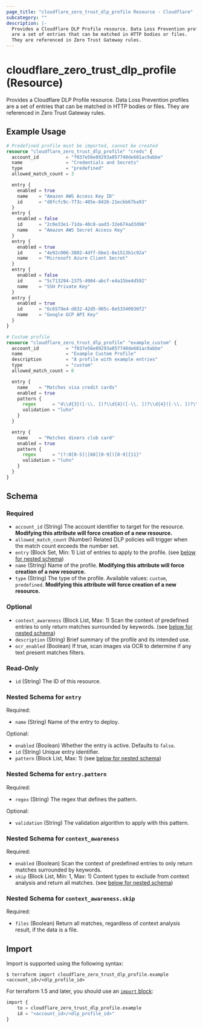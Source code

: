 ```yaml
---
page_title: "cloudflare_zero_trust_dlp_profile Resource - Cloudflare"
subcategory: ""
description: |-
  Provides a Cloudflare DLP Profile resource. Data Loss Prevention profiles
  are a set of entries that can be matched in HTTP bodies or files.
  They are referenced in Zero Trust Gateway rules.
---
```


# cloudflare_zero_trust_dlp_profile (Resource)

Provides a Cloudflare DLP Profile resource. Data Loss Prevention profiles
are a set of entries that can be matched in HTTP bodies or files.
They are referenced in Zero Trust Gateway rules.

## Example Usage

```terraform
# Predefined profile must be imported, cannot be created
resource "cloudflare_zero_trust_dlp_profile" "creds" {
  account_id          = "f037e56e89293a057740de681ac9abbe"
  name                = "Credentials and Secrets"
  type                = "predefined"
  allowed_match_count = 3

  entry {
    enabled = true
    name    = "Amazon AWS Access Key ID"
    id      = "d8fcfc9c-773c-405e-8426-21ecbb67ba93"
  }
  entry {
    enabled = false
    id      = "2c0e33e1-71da-40c8-aad3-32e674ad3d96"
    name    = "Amazon AWS Secret Access Key"
  }
  entry {
    enabled = true
    id      = "4e92c006-3802-4dff-bbe1-8e1513b1c92a"
    name    = "Microsoft Azure Client Secret"
  }
  entry {
    enabled = false
    id      = "5c713294-2375-4904-abcf-e4a15be4d592"
    name    = "SSH Private Key"
  }
  entry {
    enabled = true
    id      = "6c6579e4-d832-42d5-905c-8e53340930f2"
    name    = "Google GCP API Key"
  }
}

# Custom profile
resource "cloudflare_zero_trust_dlp_profile" "example_custom" {
  account_id          = "f037e56e89293a057740de681ac9abbe"
  name                = "Example Custom Profile"
  description         = "A profile with example entries"
  type                = "custom"
  allowed_match_count = 0

  entry {
    name    = "Matches visa credit cards"
    enabled = true
    pattern {
      regex      = "4\\d{3}([-\\. ])?\\d{4}([-\\. ])?\\d{4}([-\\. ])?\\d{4}"
      validation = "luhn"
    }
  }

  entry {
    name    = "Matches diners club card"
    enabled = true
    pattern {
      regex      = "(?:0[0-5]|[68][0-9])[0-9]{11}"
      validation = "luhn"
    }
  }
}
```
<!-- schema generated by tfplugindocs -->
## Schema

### Required

- `account_id` (String) The account identifier to target for the resource. **Modifying this attribute will force creation of a new resource.**
- `allowed_match_count` (Number) Related DLP policies will trigger when the match count exceeds the number set.
- `entry` (Block Set, Min: 1) List of entries to apply to the profile. (see [below for nested schema](#nestedblock--entry))
- `name` (String) Name of the profile. **Modifying this attribute will force creation of a new resource.**
- `type` (String) The type of the profile. Available values: `custom`, `predefined`. **Modifying this attribute will force creation of a new resource.**

### Optional

- `context_awareness` (Block List, Max: 1) Scan the context of predefined entries to only return matches surrounded by keywords. (see [below for nested schema](#nestedblock--context_awareness))
- `description` (String) Brief summary of the profile and its intended use.
- `ocr_enabled` (Boolean) If true, scan images via OCR to determine if any text present matches filters.

### Read-Only

- `id` (String) The ID of this resource.

<a id="nestedblock--entry"></a>
### Nested Schema for `entry`

Required:

- `name` (String) Name of the entry to deploy.

Optional:

- `enabled` (Boolean) Whether the entry is active. Defaults to `false`.
- `id` (String) Unique entry identifier.
- `pattern` (Block List, Max: 1) (see [below for nested schema](#nestedblock--entry--pattern))

<a id="nestedblock--entry--pattern"></a>
### Nested Schema for `entry.pattern`

Required:

- `regex` (String) The regex that defines the pattern.

Optional:

- `validation` (String) The validation algorithm to apply with this pattern.



<a id="nestedblock--context_awareness"></a>
### Nested Schema for `context_awareness`

Required:

- `enabled` (Boolean) Scan the context of predefined entries to only return matches surrounded by keywords.
- `skip` (Block List, Min: 1, Max: 1) Content types to exclude from context analysis and return all matches. (see [below for nested schema](#nestedblock--context_awareness--skip))

<a id="nestedblock--context_awareness--skip"></a>
### Nested Schema for `context_awareness.skip`

Required:

- `files` (Boolean) Return all matches, regardless of context analysis result, if the data is a file.

## Import

Import is supported using the following syntax:

```shell
$ terraform import cloudflare_zero_trust_dlp_profile.example <account_id>/<dlp_profile_id>
```

For terraform 1.5 and later, you should use an [`import` block](https://developer.hashicorp.com/terraform/language/import):
```terraform
import {
    to = cloudflare_zero_trust_dlp_profile.example
    id = "<account_id>/<dlp_profile_id>"
}
```
